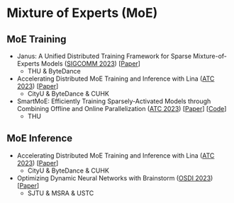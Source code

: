 # Mixture of Experts (MoE)

## MoE Training

* Janus: A Unified Distributed Training Framework for Sparse Mixture-of-Experts Models ([SIGCOMM 2023](../../reading-notes/conference/sigcomm-2023.md)) \[[Paper](https://dl.acm.org/doi/10.1145/3603269.3604869)]
  * THU & ByteDance
* Accelerating Distributed MoE Training and Inference with Lina ([ATC 2023](../../reading-notes/conference/atc-2023/)) \[[Paper](https://www.usenix.org/conference/atc23/presentation/li-jiamin)]
  * CityU & ByteDance & CUHK
* SmartMoE: Efficiently Training Sparsely-Activated Models through Combining Offline and Online Parallelization ([ATC 2023](../../reading-notes/conference/atc-2023/)) \[[Paper](https://www.usenix.org/conference/atc23/presentation/zhai)] \[[Code](https://github.com/thu-pacman/SmartMoE-AE)]
  * THU

## MoE Inference

* Accelerating Distributed MoE Training and Inference with Lina ([ATC 2023](../../reading-notes/conference/atc-2023/)) \[[Paper](https://www.usenix.org/conference/atc23/presentation/li-jiamin)]
  * CityU & ByteDance & CUHK
* Optimizing Dynamic Neural Networks with Brainstorm ([OSDI 2023](../../reading-notes/conference/osdi-2023.md)) \[[Paper](https://www.usenix.org/conference/osdi23/presentation/cui)]
  * SJTU & MSRA & USTC
